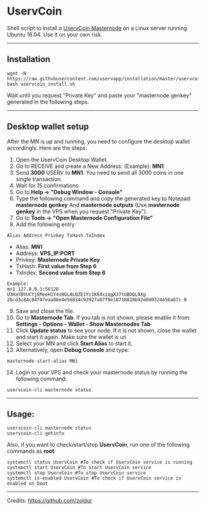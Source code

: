 # UservCoin
Shell script to install a [UservCoin Masternode](http://uservcoin.com/) on a Linux server running Ubuntu 16.04. Use it on your own risk.
***

## Installation
```
wget -N https://raw.githubusercontent.com/uservapp/installation/master/uservcoin_install.sh
bash uservcoin_install.sh
```
Wait until you request "Private Key" and paste your "masternode genkey" generated in the following steps.
***

## Desktop wallet setup  

After the MN is up and running, you need to configure the desktop wallet accordingly. Here are the steps:  
1. Open the UservCoin Desktop Wallet.  
2. Go to RECEIVE and create a New Address: (Example): **MN1**  
3. Send **3000** USERV to **MN1**. You need to send all 3000 coins in one single transaction.
4. Wait for 15 confirmations.  
5. Go to **Help -> "Debug Window - Console"**  
6. Type the following command and copy the generated key to Notepad: **masternode genkey**  And **masternode outputs**
(Use **masternode genkey** in the VPS when you request "Private Key").
7. Go to  **Tools -> "Open Masternode Configuration File"**
8. Add the following entry:
```
Alias Address Privkey TxHash TxIndex
```
* Alias: **MN1**
* Address: **VPS_IP:PORT**
* Privkey: **Masternode Private Key**
* TxHash: **First value from Step 6**
* TxIndex:  **Second value from Step 6**
```
Example: 
mn1 127.0.0.1:56120 U3HaYBVUCYjEMeeH1Y4sBGLALQZE1Yc1K64xiqgX37tGBDQL8Xg 2bcd3c84c84f87eaa86e4e56834c92927a07f9e18718810b92e0d0324456a67c 0

```
9. Save and close the file.
10. Go to **Masternode Tab**. If you tab is not shown, please enable it from: **Settings - Options - Wallet - Show Masternodes Tab**
11. Click **Update status** to see your node. If it is not shown, close the wallet and start it again. Make sure the wallet is un
12. Select your MN and click **Start Alias** to start it.
13. Alternatively, open **Debug Console** and type:
```
masternode start-alias MN1
```
14. Login to your VPS and check your masternode status by running the following command:
```
uservcoin-cli masternode status
```
***

## Usage:
```
uservcoin-cli masternode status  
uservcoin-cli getinfo
```
Also, if you want to check/start/stop **UservCoin**, run one of the following commands as **root**:

```
systemctl status UservCoin #To check if UservCoin service is running  
systemctl start UservCoin #To start UservCoin service  
systemctl stop UservCoin #To stop UservCoin service  
systemctl is-enabled UservCoin #To check if UservCoin service is enabled on boot  
```  
***

Credits:
https://github.com/zoldur
